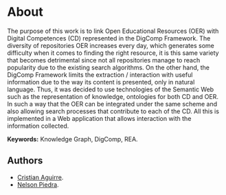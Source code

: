 # About

The purpose of this work is to link Open Educational Resources (OER) with Digital Competences (CD) represented in the DigComp Framework. The diversity of repositories OER increases every day, which generates some difficulty when it comes to finding the right resource, it is this same variety that becomes detrimental since not all repositories manage to reach popularity due to the existing search algorithms. On the other hand, the DigComp Framework limits the extraction / interaction with useful information due to the way its content is presented, only in natural language. Thus, it was decided to use technologies of the Semantic Web such as the representation of knowledge, ontologies for both CD and OER. In such a way that the OER can be integrated under the same scheme and also allowing search processes that contribute to each of the CD. All this is implemented in a Web application that allows interaction with the information collected.

**Keywords:** Knowledge Graph, DigComp, REA.

## Authors

- [Cristian Aguirre](https://github.com/tircnais).
- [Nelson Piedra](https://investigacion.utpl.edu.ec/es/nopiedra).
